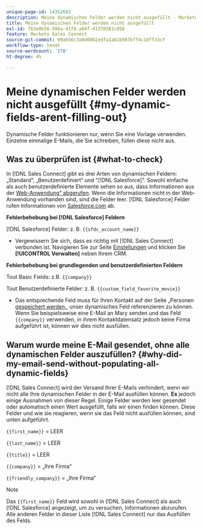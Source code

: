 ```yaml
---
unique-page-id: 14352602
description: Meine dynamischen Felder werden nicht ausgefüllt - Marketo-Dokumente - Produktdokumentation
title: Meine dynamischen Felder werden nicht ausgefüllt
exl-id: fb3e8b56-506a-41f8-a84f-41370381c058
feature: Marketo Sales Connect
source-git-commit: 09a656c3a0d0002edfa1a61b987bff4c1dff33cf
workflow-type: tm+mt
source-wordcount: '278'
ht-degree: 4%

---
```


# Meine dynamischen Felder werden nicht ausgefüllt {#my-dynamic-fields-arent-filling-out}

Dynamische Felder funktionieren nur, wenn Sie eine Vorlage verwenden. Einzelne einmalige E-Mails, die Sie schreiben, füllen diese nicht aus.

## Was zu überprüfen ist {#what-to-check}

In [!DNL Sales Connect] gibt es drei Arten von dynamischen Feldern: „Standard“, „Benutzerdefiniert“ und &quot;[!DNL Salesforce]&quot;. Sowohl einfache als auch benutzerdefinierte Elemente sehen so aus, dass Informationen aus der [Web-Anwendung“ abgerufen &#x200B;](https://toutapp.com/login). Wenn die Informationen nicht in der Web-Anwendung vorhanden sind, sind die Felder leer. [!DNL Salesforce] Felder rufen Informationen von [Salesforce.com](https://salesforce.com) ab.

**Fehlerbehebung bei [!DNL Salesforce] Feldern**

[!DNL Salesforce] Felder: z. B. `{{sfdc_account_name}}`

* Vergewissern Sie sich, dass es richtig mit [!DNL Sales Connect] verbunden ist. Navigieren Sie zur Seite [Einstellungen](https://toutapp.com/login) und klicken Sie **[!UICONTROL Verwalten]** neben Ihrem CRM.

**Fehlerbehebung bei grundlegenden und benutzerdefinierten Feldern**

Tout Basic Fields: z.B. `{{company}}`

Tout Benutzerdefinierte Felder: z. B. `{{custom_field_favorite_movie}}`

* Das entsprechende Feld muss für Ihren Kontakt auf der Seite „Personen[&#x200B; gespeichert werden, &#x200B;](https://toutapp.com/next#relationships) unser dynamisches Feld referenzieren zu können. Wenn Sie beispielsweise eine E-Mail an Mary senden und das Feld `{{company}}` verwenden, in ihrem Kontaktdatensatz jedoch keine Firma aufgeführt ist, können wir dies nicht ausfüllen.

## Warum wurde meine E-Mail gesendet, ohne alle dynamischen Felder auszufüllen? {#why-did-my-email-send-without-populating-all-dynamic-fields}

[!DNL Sales Connect] wird der Versand Ihrer E-Mails verhindert, wenn wir nicht alle Ihre dynamischen Felder in der E-Mail ausfüllen können. **Es** jedoch einige Ausnahmen von dieser Regel. Einige Felder werden leer gesendet oder automatisch einen Wert ausgefüllt, falls wir einen finden können. Diese Felder und wie sie reagieren, wenn sie das Feld nicht ausfüllen können, sind unten aufgeführt.

`{{first_name}}` = LEER

`{{last_name}}` = LEER

`{{title}}` = LEER

`{{company}}` = „Ihre Firma“

`{{friendly_company}}` = „Ihre Firma“

>[!NOTE]
>
>Das `{{first_name}}` Feld wird sowohl in [!DNL Sales Connect] als auch [!DNL Salesforce] angezeigt, um zu versuchen, Informationen abzurufen. Alle anderen Felder in dieser Liste [!DNL Sales Connect] nur das Ausfüllen des Felds.
